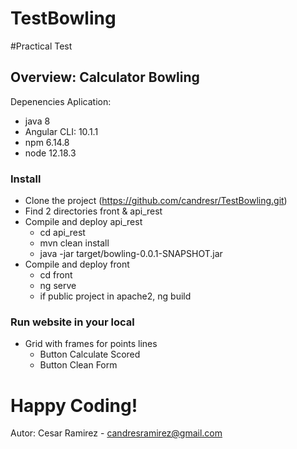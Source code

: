 # TestBowling

#Practical Test

## Overview: Calculator Bowling 
Depenencies Aplication:

- java 8
- Angular CLI: 10.1.1
- npm 6.14.8
- node 12.18.3



### Install
- Clone the project (https://github.com/candresr/TestBowling.git)
- Find 2 directories front & api_rest 
- Compile and deploy api_rest
    * cd api_rest 
    * mvn clean install
    * java -jar target/bowling-0.0.1-SNAPSHOT.jar
- Compile and deploy front 
    * cd front
    * ng serve
    * if public project in apache2, ng build  

### Run website in your local
- Grid with frames for points lines
    * Button Calculate Scored
    * Button Clean Form

# Happy Coding! 
Autor:
Cesar Ramirez - candresramirez@gmail.com
